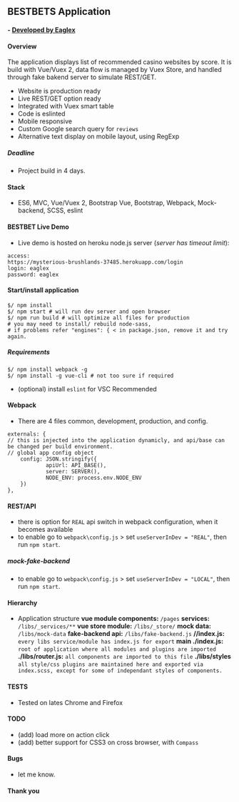## BESTBETS Application

#### - [ Developed by Eaglex ](http://eaglex.net)

#### Overview
The application displays list of recommended casino websites by score.
It is build with Vue/Vuex 2, data flow is managed by Vuex Store, and handled through fake bakend server to simulate REST/GET. 

* Website is production ready
* Live REST/GET option ready 
* Integrated with Vuex smart table
* Code is eslinted
* Mobile responsive
* Custom Google search query for `reviews`
* Alternative text display on mobile layout, using RegExp

##### Deadline
* Project build in 4 days.

#### Stack
- ES6, MVC, Vue/Vuex 2, Bootstrap Vue, Bootstrap, Webpack, Mock-backend, SCSS, eslint

#### BESTBET Live Demo
- Live demo is hosted on heroku node.js server (_server has timeout limit_):

```
access:
https://mysterious-brushlands-37485.herokuapp.com/login
login: eaglex
password: eaglex
```

#### Start/install application
```
$/ npm install
$/ npm start # will run dev server and open browser
$/ npm run build # will optimize all files for production
# you may need to install/ rebuild node-sass,
# if problems refer "engines": { < in package.json, remove it and try again.
```

##### Requirements
```
$/ npm install webpack -g
$/ npm install -g vue-cli # not too sure if required
```

- (optional) install `eslint` for VSC Recommended

#### Webpack
- There are 4 files common, development, production, and config.

```
externals: {
// this is injected into the application dynamicly, and api/base can be changed per build environment.
// global app config object
	config: JSON.stringify({
			apiUrl: API_BASE(),
			server: SERVER(),
			NODE_ENV: process.env.NODE_ENV
	})
},
```

#### REST/API
- there is option for `REAL` api switch in webpack configuration, when it becomes available
- to enable go to `webpack\config.js` > set `useServerInDev = "REAL"`, then run `npm start`.

##### mock-fake-backend
- to enable go to `webpack\config.js` > set `useServerInDev = "LOCAL"`, then run `npm start`.

#### Hierarchy
- Application structure
  **vue module components:** `/pages`
  **services:** `/libs/_services/**`
  **vue store module:** `/libs/_store/`
  **mock data:** `/libs/mock-data` 
  **fake-backend api:** `/libs/fake-backend.js`
  **/\/index.js:** `every libs service/module has index.js for export`
  **main ./index.js:** `root of application where all modules and plugins are imported`
  **./libs/router.js:** `all components are imported to this file`
  **./libs/styles** `all style/css plugins are maintained here and exported via index.scss, except for some of independant styles of components.`

#### TESTS
- Tested on lates Chrome and Firefox

#### TODO 
- (add) load more on action click
- (add) better support for CSS3 on cross browser, with `Compass`

#### Bugs
- let me know.

#### Thank you

